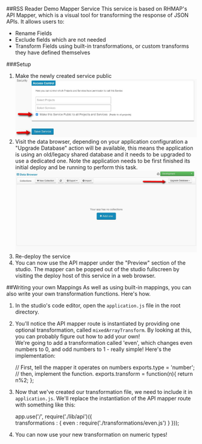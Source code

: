 ##RSS Reader Demo Mapper Service
This service is based on RHMAP's API Mapper, which is a visual tool for transforming the response of JSON APIs. It allows users to:

* Rename Fields
* Exclude fields which are not needed
* Transform Fields using built-in transformations, or custom transforms they have defined themselves

###Setup
1. Make the newly created service public
![Public Service](/public/images/publicservice.jpg)
2. Visit the data browser, depending on your application configuration a "Upgrade Database" action will be available, this means the application is using an old/legacy shared database and it needs to be upgraded to use a dedicated one. Note the application needs to be first finished its initial deploy and be running to perform this task.
![Public Service](/public/images/databrowser.jpg)
3. Re-deploy the service
4. You can now use the API mapper under the "Preview" section of the studio. The mapper can be popped out of the studio fullscreen by visiting the deploy host of this service in a web browser. 

##Writing your own Mappings
As well as using built-in mappings, you can also write your own transformation functions. Here's how. 
1. In the studio's code editor, open the `application.js` file in the root directory.
2. You'll notice the API mapper route is instantiated by providing one optional transformation, called `mixedArrayTransform`. By looking at this, you can probably figure out how to add your own!  
We're going to add a transformation called 'even', which changes even numbers to 0, and odd numbers to 1 - really simple! Here's the implementation:
    
    // First, tell the mapper it operates on numbers
    exports.type = 'number';
    // then, implement the function.
    exports.transform = function(n){
      return n%2;
    };
      
3. Now that we've created our transformation file, we need to include it in `application.js`. We'll replace the instantiation of the API mapper route with something like this:
    
    app.use('/', require('./lib/api')({      
      transformations : {
        even : require('./transformations/even.js')
      }
    }));
    
4. You can now use your new transformation on numeric types!
